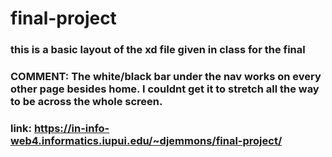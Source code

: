 # final-project

### this is a basic layout of the xd file given in class for the final
### COMMENT: The white/black bar under the nav works on every other page besides home. I couldnt get it to stretch all the way to be across the whole screen.

### link:  https://in-info-web4.informatics.iupui.edu/~djemmons/final-project/

